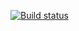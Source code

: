 [![Build status](https://ci.appveyor.com/api/projects/status/j643c6gsjgf5jp31?svg=true)](https://ci.appveyor.com/project/Margarita7929/aqa-code2margarita)